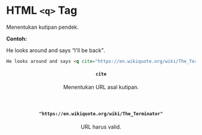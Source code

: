 # HTML `<q>` Tag

Menentukan kutipan pendek.

<div class="example">
	<p class="example__label"><strong>Contoh:</strong></p>
	<div class="example__preview">
He looks around and says <q cite="https://en.wikiquote.org/wiki/The_Terminator">I'll be back</q>.
	</div>
</div>

```html
He looks around and says <q cite="https://en.wikiquote.org/wiki/The_Terminator">I'll be back</q>.
```

<article class="attribute attribute--required">
	<header class="attribute__header">
		<h4 class="attribute__name">
			<code class="attribute__tag">cite</code>
		</h4>
		<div class="attribute__desc">
			<p>Menentukan URL asal kutipan.</p>
		</div>
	</header>
	<div class="attribute__values">
		<article class="attribute__value">
			<header class="attribute__value-header">
				<h4 class="attribute__value-title">
					<code class="attribute__value-tag">"https://en.wikiquote.org/wiki/The_Terminator"</code>
				</h4>
				<div class="attribute__value-desc">
					<p>URL harus valid.</p>
				</div>
			</header>
		</article>
	</div>
</article>